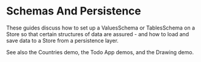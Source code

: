 # Schemas And Persistence

These guides discuss how to set up a ValuesSchema or TablesSchema on a Store so
that certain structures of data are assured - and how to load and save data to a
Store from a persistence layer.

See also the Countries demo, the Todo App demos, and the Drawing demo.
